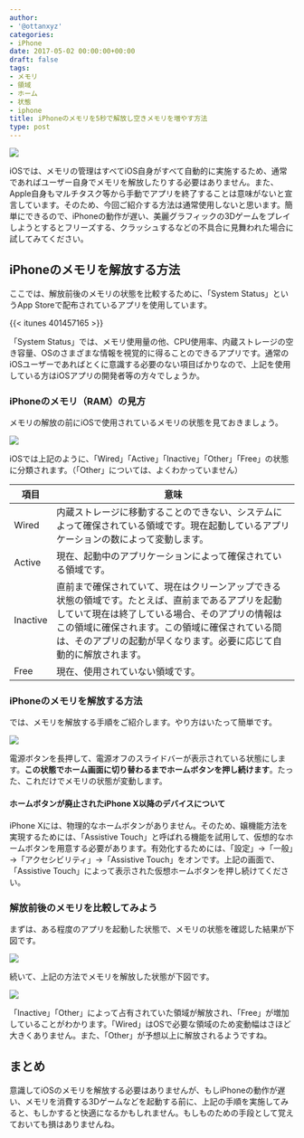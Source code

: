 ```yaml
---
author:
- '@ottanxyz'
categories:
- iPhone
date: 2017-05-02 00:00:00+00:00
draft: false
tags:
- メモリ
- 領域
- ホーム
- 状態
- iphone
title: iPhoneのメモリを5秒で解放し空きメモリを増やす方法
type: post
---
```


![](170502-590816449be34.jpg)

iOSでは、メモリの管理はすべてiOS自身がすべて自動的に実施するため、通常であればユーザー自身でメモリを解放したりする必要はありません。また、Apple自身もマルチタスク等から手動でアプリを終了することは意味がないと宣言しています。そのため、今回ご紹介する方法は通常使用しないと思います。簡単にできるので、iPhoneの動作が遅い、美麗グラフィックの3Dゲームをプレイしようとするとフリーズする、クラッシュするなどの不具合に見舞われた場合に試してみてください。

## iPhoneのメモリを解放する方法

ここでは、解放前後のメモリの状態を比較するために、「System Status」というApp Storeで配布されているアプリを使用しています。

{{< itunes 401457165 >}}

「System Status」では、メモリ使用量の他、CPU使用率、内蔵ストレージの空き容量、OSのさまざまな情報を視覚的に得ることのできるアプリです。通常のiOSユーザーであればとくに意識する必要のない項目ばかりなので、上記を使用している方はiOSアプリの開発者等の方々でしょうか。

### iPhoneのメモリ（RAM）の見方

メモリの解放の前にiOSで使用されているメモリの状態を見ておきましょう。

![](170502-590818a4603fd.png)

iOSでは上記のように、「Wired」「Active」「Inactive」「Other」「Free」の状態に分類されます。（「Other」については、よくわかっていません）

| 項目       | 意味                                                                                                                                      |
| -------- | --------------------------------------------------------------------------------------------------------------------------------------- |
| Wired    | 内蔵ストレージに移動することのできない、システムによって確保されている領域です。現在起動しているアプリケーションの数によって変動します。                                                                    |
| Active   | 現在、起動中のアプリケーションによって確保されている領域です。                                                                                                         |
| Inactive | 直前まで確保されていて、現在はクリーンアップできる状態の領域です。たとえば、直前まであるアプリを起動していて現在は終了している場合、そのアプリの情報はこの領域に確保されます。この領域に確保されている間は、そのアプリの起動が早くなります。必要に応じて自動的に解放されます。 |
| Free     | 現在、使用されていない領域です。                                                                                                                        |

### iPhoneのメモリを解放する方法

では、メモリを解放する手順をご紹介します。やり方はいたって簡単です。

![](170502-59081b2c13664.png)

電源ボタンを長押して、電源オフのスライドバーが表示されている状態にします。**この状態でホーム画面に切り替わるまでホームボタンを押し続けます**。たった、これだけでメモリの状態が変動します。

#### ホームボタンが廃止されたiPhone X以降のデバイスについて

iPhone Xには、物理的なホームボタンがありません。そのため、嬢機能方法を実現するためには、「Assistive Touch」と呼ばれる機能を試用して、仮想的なホームボタンを用意する必要があります。有効化するためには、「設定」→「一般」→「アクセシビリティ」→「Assistive Touch」をオンです。上記の画面で、「Assistive Touch」によって表示された仮想ホームボタンを押し続けてください。

### 解放前後のメモリを比較してみよう

まずは、ある程度のアプリを起動した状態で、メモリの状態を確認した結果が下図です。

![](170502-59081b7d057d5.png)

続いて、上記の方法でメモリを解放した状態が下図です。

![](170502-59081b84c3f17.png)

「Inactive」「Other」によって占有されていた領域が解放され、「Free」が増加していることがわかります。「Wired」はOSで必要な領域のため変動幅はさほど大きくありません。また、「Other」が予想以上に解放されるようですね。

## まとめ

意識してiOSのメモリを解放する必要はありませんが、もしiPhoneの動作が遅い、メモリを消費する3Dゲームなどを起動する前に、上記の手順を実施してみると、もしかすると快適になるかもしれません。もしものための手段として覚えておいても損はありませんね。